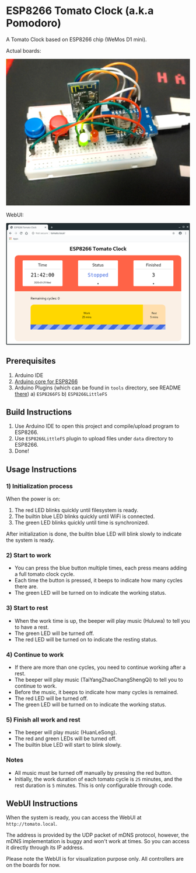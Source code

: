 # ESP8266 Tomato Clock (a.k.a Pomodoro)

A Tomato Clock based on ESP8266 chip (WeMos D1 mini).

Actual boards:

![](https://raw.githubusercontent.com/harry75369/ESP8266_Tomato/master/imgs/photo.jpg)

WebUI:

![](https://raw.githubusercontent.com/harry75369/ESP8266_Tomato/master/imgs/ui.png)

## Prerequisites

1. Arduino IDE
2. [Arduino core for ESP8266](https://github.com/esp8266/Arduino)
3. Arduino Plugins (which can be found in `tools` directory, see README [there](https://github.com/harry75369/ESP8266_Tomato/blob/master/tools/README.md))
  a) `ESP8266FS`
  b) `ESP8266LittleFS`

## Build Instructions

1. Use Arduino IDE to open this project and compile/upload program to ESP8266.
2. Use `ESP8266LittleFS` plugin to upload files under `data` directory to ESP8266.
3. Done!

## Usage Instructions

### 1) Initialization process

When the power is on:

1. The red LED blinks quickly until filesystem is ready.
2. The builtin blue LED blinks quickly until WiFi is connected.
3. The green LED blinks quickly until time is synchronized.

After initialization is done, the builtin blue LED will blink slowly to indicate the system is ready.

### 2) Start to work

- You can press the blue button multiple times, each press means adding a full tomato clock cycle.
- Each time the button is pressed, it beeps to indicate how many cycles there are.
- The green LED will be turned on to indicate the working status.

### 3) Start to rest

- When the work time is up, the beeper will play music (Huluwa) to tell you to have a rest.
- The green LED will be turned off.
- The red LED will be turned on to indicate the resting status.

### 4) Continue to work

- If there are more than one cycles, you need to continue working after a rest.
- The beeper will play music (TaiYangZhaoChangShengQi) to tell you to continue to work.
- Before the music, it beeps to indicate how many cycles is remained.
- The red LED will be turned off.
- The green LED will be turned on to indicate the working status.

### 5) Finish all work and rest

- The beeper will play music (HuanLeSong).
- The red and green LEDs will be turned off.
- The builtin blue LED will start to blink slowly.

### Notes

- All music must be turned off manually by pressing the red button.
- Initially, the work duration of each tomato cycle is `25` minutes, and the rest duration is `5` minutes. This is only configurable through code.

## WebUI Instructions

When the system is ready, you can access the WebUI at `http://tomato.local`.

The address is provided by the UDP packet of mDNS protocol, however, the mDNS implementation is buggy and won't work at times. So you can access it directly through its IP address.

Please note the WebUI is for visualization purpose only. All controllers are on the boards for now.

